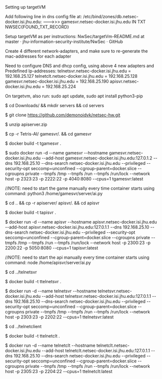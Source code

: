 Setting up targetVM 

Add following line in dns config file at: /etc/bind/zones/db.netsec-docker.isi.jhu.edu:
--->>> gamesvr.netsec-docker.isi.jhu.edu  IN TXT NWSEC{FOUND_TXT_RECORD}

Setup targetVM as per instructions: NwSec/targetVm-README.md at master · jhu-information-security-institute/NwSec · GitHub 

Create 4 different network-adapters, and make sure to re-generate the mac-addresses for each adapter 

Need to configure DNS and dhcp config, using above 4 new adapters and
Predefined Ip-addresses: 
telnetsvr.netsec-docker.isi.jhu.edu = 192.168.25.127 
telnetclt.netsec-docker.isi.jhu.edu = 192.168.25.128 
gamesvr.netsec-docker.isi.jhu.edu = 192.168.25.190 
apisvr.netsec-docker.isi.jhu.edu = 192.168.25.224 

On targetvm, also run: sudo apt update, sudo apt install python3-pip 

$ cd Downloads/ && mkdir servers && cd servers 

$ git clone https://github.com/demonoidvk/netsec-hw.git 

$ unzip apiserver.zip

$ cp -r Tetris-AI/ gamesvr/. && cd gamesvr 

$ docker build -t tgamesvr . 

$ sudo docker run -d --name gamesvr --hostname gamesvr.netsec-docker.isi.jhu.edu --add-host gamesvr.netsec-docker.isi.jhu.edu:127.0.1.2 --dns 192.168.25.10 --dns-search netsec-docker.isi.jhu.edu --privileged --security-opt seccomp=unconfined --cgroup-parent=docker.slice --cgroupns private --tmpfs /tmp --tmpfs /run --tmpfs /run/lock --network host -p 2323:23 -p 2222:22 -p 4040:8080 --cpus=1 tgamesvr:latest 

//NOTE: need to start the game manually every time container starts using command: python3 /home/gamesvr/server/ai.py 

$ cd .. && cp -r apiserver/ apisvr/. && cd apisvr 

$ docker build -t tapisvr . 

$ docker run -d --name apisvr --hostname apisvr.netsec-docker.isi.jhu.edu --add-host apisvr.netsec-docker.isi.jhu.edu:127.0.1.1 --dns 192.168.25.10 --dns-search netsec-docker.isi.jhu.edu --privileged --security-opt seccomp=unconfined --cgroup-parent=docker.slice --cgroupns private --tmpfs /tmp --tmpfs /run --tmpfs /run/lock --network host -p 2300:23 -p 2200:22 -p 5050:8080 --cpus=1 tapisvr:latest 

//NOTE: need to start the api manually every time container starts using command: node /home/apisvr/server/ai.py 

$ cd ../telnetsvr 

$ docker build -t ttelnetsvr . 

$ docker run -d --name telnetsvr --hostname telnetsvr.netsec-docker.isi.jhu.edu --add-host telnetsvr.netsec-docker.isi.jhu.edu:127.0.1.1 --dns 192.168.25.10 --dns-search netsec-docker.isi.jhu.edu --privileged --security-opt seccomp=unconfined --cgroup-parent=docker.slice --cgroupns private --tmpfs /tmp --tmpfs /run --tmpfs /run/lock --network host -p 2303:23 -p 2202:22 --cpus=1 ttelnetsvr:latest 

$ cd ../telnetclient 

$ docker build -t ttelnetclt . 

$ docker run -d --name telnetclt --hostname telnetclt.netsec-docker.isi.jhu.edu --add-host telnetclt.netsec-docker.isi.jhu.edu:127.0.1.1 --dns 192.168.25.10 --dns-search netsec-docker.isi.jhu.edu --privileged --security-opt seccomp=unconfined --cgroup-parent=docker.slice --cgroupns private --tmpfs /tmp --tmpfs /run --tmpfs /run/lock --network host -p 2305:23 -p 2204:22 --cpus=1 ttelnetclt:latest 

